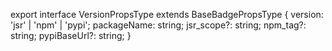 export interface VersionPropsType extends BaseBadgePropsType {
  version: 'jsr' | 'npm' | 'pypi';
  packageName: string;
  jsr_scope?: string;
  npm_tag?: string;
  pypiBaseUrl?: string;
}